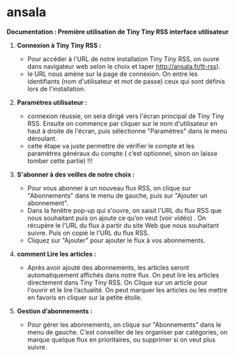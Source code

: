 # ansala

**Documentation : Première utilisation de Tiny Tiny RSS interface utilisateur**

1. **Connexion à Tiny Tiny RSS :**
   - Pour accéder à l'URL de notre installation Tiny Tiny RSS, on ouvre dans navigateur web selon le choix et taper http://ansala.fr/tt-rss).
   - le URL nous amène sur la page de connexion. On entre les identifiants (nom d'utilisateur et mot de passe) ceux qui sont définis lors de l'installation.

2. **Paramètres utilisateur :**
   - connexion réussie, on sera dirigé vers l'écran principal de Tiny Tiny RSS. Ensuite on commence par cliquer sur le nom d'utilisateur en haut à droite de l'écran, puis sélectionne "Paramètres" dans le menu déroulant.
   - cette étape va juste permettre de vérifier le compte et les paramètres généraux du compte ( c’est optionnel, sinon on laisse tomber cette partie) !!!

3. **S'abonner à des veilles de notre choix :**
   - Pour vous abonner à un nouveau flux RSS, on clique sur "Abonnements" dans le menu de gauche, puis sur "Ajouter un abonnement".
   - Dans la fenêtre pop-up qui s'ouvre, on saisit l'URL du flux RSS que nous souhaitant puis on ajoute ce qu’on veut (voir vidéo) . On récupère le l'URL du flux à partir du site Web que nous souhaitant suivre. Puis on copié le l'URL du flux RSS.
   - Cliquez sur "Ajouter" pour ajouter le flux à vos abonnements.

5. **comment Lire les articles :**
   - Après avoir ajouté des abonnements, les articles seront automatiquement affichés dans notre flux. On peut lire les articles directement dans Tiny Tiny RSS. On Clique sur un article pour l'ouvrir et le lire l’actualité. On peut marquer les articles ou les mettre en favoris en cliquer sur la petite étoile.

6. **Gestion d’abonnements :**
   - Pour gérer les abonnements, on clique sur "Abonnements" dans le menu de gauche. C’est conseiller de les organiser par catégories, on marque quelque flux en prioritaires, ou supprimer si on veut plus suivre.

